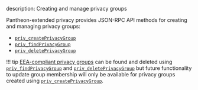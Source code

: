 description: Creating and manage privacy groups
<!--- END of page meta data -->

Pantheon-extended privacy provides JSON-RPC API methods for creating and managing privacy groups: 

* [`priv_createPrivacyGroup`](../../Reference/Pantheon-API-Methods.md#priv_createprivacygroup)
* [`priv_findPrivacyGroup`](../../Reference/Pantheon-API-Methods.md#priv_findprivacygroup)
* [`priv_deletePrivacyGroup`](../../Reference/Pantheon-API-Methods.md#priv_deleteprivacygroup)

!!! tip
    [EEA-compliant privacy groups](../Explanation/Privacy-Groups.md) can be found and deleted using 
    [`priv_findPrivacyGroup`](../../Reference/Pantheon-API-Methods.md#priv_findprivacygroup)
    and [`priv_deletePrivacyGroup`](../../Reference/Pantheon-API-Methods.md#priv_deleteprivacygroup) but 
    future functionality to update group membership will only be available for privacy groups 
    created using [`priv_createPrivacyGroup`](../../Reference/Pantheon-API-Methods.md#priv_createprivacygroup). 
